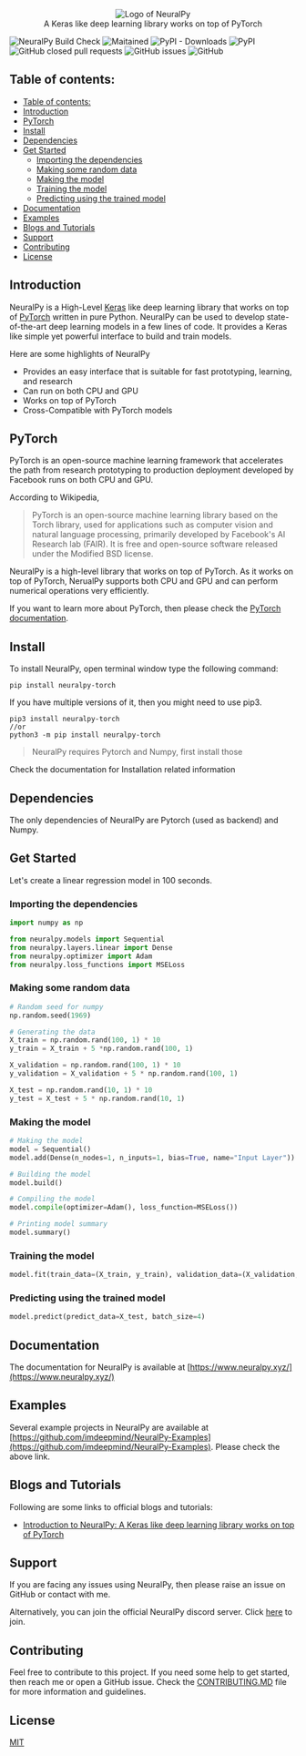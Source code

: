 
<p align="center">
 <img src="https://user-images.githubusercontent.com/34741145/81591141-99752900-93d9-11ea-9ef6-cc2c68daaa19.png" alt="Logo of NeuralPy" />
 <br />
 A Keras like deep learning library works on top of PyTorch
</p>

![NeuralPy Build Check](https://github.com/imdeepmind/NeuralPy/workflows/NeuralPy%20Build%20Check/badge.svg)
![Maitained](https://img.shields.io/badge/Maitained%3F-Yes-brightgreen)
![PyPI - Downloads](https://img.shields.io/pypi/dw/neuralpy-torch?style=flat)
![PyPI](https://img.shields.io/pypi/v/neuralpy-torch?style=flat)
![GitHub closed pull requests](https://img.shields.io/github/issues-pr-closed/imdeepmind/NeuralPy?style=flat)
![GitHub issues](https://img.shields.io/github/issues/imdeepmind/NeuralPy?style=flat)
![GitHub](https://img.shields.io/github/license/imdeepmind/NeuralPy?style=flat)

## Table of contents:
- [Table of contents:](#table-of-contents)
- [Introduction](#introduction)
- [PyTorch](#pytorch)
- [Install](#install)
- [Dependencies](#dependencies)
- [Get Started](#get-started)
  - [Importing the dependencies](#importing-the-dependencies)
  - [Making some random data](#making-some-random-data)
  - [Making the model](#making-the-model)
  - [Training the model](#training-the-model)
  - [Predicting using the trained model](#predicting-using-the-trained-model)
- [Documentation](#documentation)
- [Examples](#examples)
- [Blogs and Tutorials](#blogs-and-tutorials)
- [Support](#support)
- [Contributing](#contributing)
- [License](#license)

## Introduction
NeuralPy is a High-Level [Keras](https://keras.io/) like deep learning library that works on top of [PyTorch](https://pytorch.org) written in pure Python. NeuralPy can be used to develop state-of-the-art deep learning models in a few lines of code. It provides a Keras like simple yet powerful interface to build and train models. 

Here are some highlights of NeuralPy
 - Provides an easy interface that is suitable for fast prototyping, learning, and research
 - Can run on both CPU and GPU
 - Works on top of PyTorch
 - Cross-Compatible with PyTorch models

## PyTorch
PyTorch is an open-source machine learning framework that accelerates the path from research prototyping to production deployment developed by Facebook runs on both CPU and GPU.

According to Wikipedia, 
> PyTorch is an open-source machine learning library based on the Torch library, used for applications such as computer vision and natural language processing, primarily developed by Facebook's AI Research lab (FAIR). It is free and open-source software released under the Modified BSD license.

NeuralPy is a high-level library that works on top of PyTorch. As it works on top of PyTorch, NerualPy supports both CPU and GPU and can perform numerical operations very efficiently.

If you want to learn more about PyTorch, then please check the [PyTorch documentation](https://pytorch.org/).

## Install
To install NeuralPy, open terminal window type the following command:
```
pip install neuralpy-torch
```
If you have multiple versions of it, then you might need to use pip3.
```
pip3 install neuralpy-torch
//or
python3 -m pip install neuralpy-torch
```
> NeuralPy requires Pytorch and Numpy, first install those

Check the documentation for Installation related information

## Dependencies
The only dependencies of NeuralPy are Pytorch (used as backend) and Numpy.

## Get Started
Let's create a linear regression model in 100 seconds.

### Importing the dependencies
```python
import numpy as np

from neuralpy.models import Sequential
from neuralpy.layers.linear import Dense
from neuralpy.optimizer import Adam
from neuralpy.loss_functions import MSELoss
```

### Making some random data
```python
# Random seed for numpy
np.random.seed(1969)

# Generating the data
X_train = np.random.rand(100, 1) * 10
y_train = X_train + 5 *np.random.rand(100, 1)

X_validation = np.random.rand(100, 1) * 10
y_validation = X_validation + 5 * np.random.rand(100, 1)

X_test = np.random.rand(10, 1) * 10
y_test = X_test + 5 * np.random.rand(10, 1)
```

### Making the model
```python
# Making the model
model = Sequential()
model.add(Dense(n_nodes=1, n_inputs=1, bias=True, name="Input Layer"))

# Building the model
model.build()

# Compiling the model
model.compile(optimizer=Adam(), loss_function=MSELoss())

# Printing model summary
model.summary()
```

### Training the model
```python
model.fit(train_data=(X_train, y_train), validation_data=(X_validation, y_validation), epochs=300, batch_size=4)
```

### Predicting using the trained model
```python
model.predict(predict_data=X_test, batch_size=4)
```

## Documentation
The documentation for NeuralPy is available at [https://www.neuralpy.xyz/](https://www.neuralpy.xyz/)

## Examples  
Several example projects in NeuralPy are available at [https://github.com/imdeepmind/NeuralPy-Examples](https://github.com/imdeepmind/NeuralPy-Examples). Please check the above link.

## Blogs and Tutorials
Following are some links to official blogs and tutorials:
  - [Introduction to NeuralPy: A Keras like deep learning library works on top of PyTorch](https://medium.com/@imdeepmind/introduction-to-neuralpy-a-keras-like-deep-learning-library-works-on-top-of-pytorch-3bbf1b887561)

## Support
If you are facing any issues using NeuralPy, then please raise an issue on GitHub or contact with me. 

Alternatively, you can join the official NeuralPy discord server. Click [here](https://discord.gg/6aTTwbW) to join.

## Contributing
Feel free to contribute to this project. If you need some help to get started, then reach me or open a GitHub issue. Check the [CONTRIBUTING.MD](https://github.com/imdeepmind/NeuralPy/blob/master/CONTRIBUTING.md) file for more information and guidelines.

## License
[MIT](https://github.com/imdeepmind/NeuralPy/blob/master/LICENSE)

